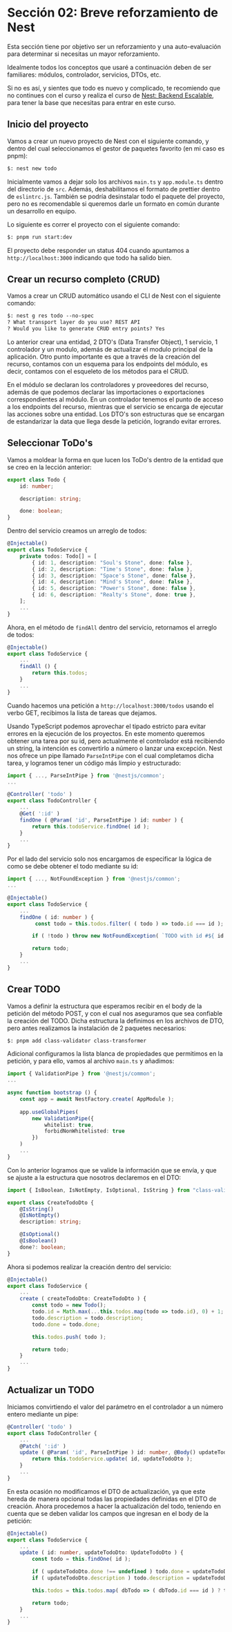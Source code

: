 # Sección 02: Breve reforzamiento de Nest

Esta sección tiene por objetivo ser un reforzamiento y una auto-evaluación para determinar si necesitas un mayor reforzamiento.

Idealmente todos los conceptos que usaré a continuación deben de ser familiares: módulos, controlador, servicios, DTOs, etc.

Si no es así, y sientes que todo es nuevo y complicado, te recomiendo que no continues con el curso y realiza el curso de [Nest: Backend Escalable](https://github.com/carlos-paezf/Curso_Nest_Backend_Escalable), para tener la base que necesitas para entrar en este curso.

## Inicio del proyecto

Vamos a crear un nuevo proyecto de Nest con el siguiente comando, y dentro del cual seleccionamos el gestor de paquetes favorito (en mi caso es pnpm):

```txt
$: nest new todo
```

Inicialmente vamos a dejar solo los archivos `main.ts` y `app.module.ts` dentro del directorio de `src`. Además, deshabilitamos el formato de prettier dentro de `eslintrc.js`. También se podría desinstalar todo el paquete del proyecto, pero no es recomendable si queremos darle un formato en común durante un desarrollo en equipo.

Lo siguiente es correr el proyecto con el siguiente comando:

```txt
$: pnpm run start:dev
```

El proyecto debe responder un status 404 cuando apuntamos a `http://localhost:3000` indicando que todo ha salido bien.

## Crear un recurso completo (CRUD)

Vamos a crear un CRUD automático usando el CLI de Nest con el siguiente comando:

```txt
$: nest g res todo --no-spec
? What transport layer do you use? REST API
? Would you like to generate CRUD entry points? Yes
```

Lo anterior crear una entidad, 2 DTO's (Data Transfer Object), 1 servicio, 1 controlador y un modulo, además de actualizar el modulo principal de la aplicación. Otro punto importante es que a través de la creación del recurso, contamos con un esquema para los endpoints del módulo, es decir, contamos con el esqueleto de los métodos para el CRUD.

En el módulo se declaran los controladores y proveedores del recurso, además de que podemos declarar las importaciones o exportaciones correspondientes al módulo. En un controlador tenemos el punto de acceso a los endpoints del recurso, mientras que el servicio se encarga de ejecutar las acciones sobre una entidad. Los DTO's son estructuras que se encargan de estandarizar la data que llega desde la petición, logrando evitar errores.

## Seleccionar ToDo's

Vamos a moldear la forma en que lucen los ToDo's dentro de la entidad que se creo en la lección anterior:

```ts
export class Todo {
    id: number;

    description: string;

    done: boolean;
}
```

Dentro del servicio creamos un arreglo de todos:

```ts
@Injectable()
export class TodoService {
    private todos: Todo[] = [
        { id: 1, description: "Soul's Stone", done: false },
        { id: 2, description: "Time's Stone", done: false },
        { id: 3, description: "Space's Stone", done: false },
        { id: 4, description: "Mind's Stone", done: false },
        { id: 5, description: "Power's Stone", done: false },
        { id: 6, description: "Realty's Stone", done: true },
    ];
    ...
}
```

Ahora, en el método de `findAll` dentro del servicio, retornamos el arreglo de todos:

```ts
@Injectable()
export class TodoService {
    ...
    findAll () {
        return this.todos;
    }
    ...
}
```

Cuando hacemos una petición a `http://localhost:3000/todos` usando el verbo GET, recibimos la lista de tareas que dejamos.

Usando TypeScript podemos aprovechar el tipado estricto para evitar errores en la ejecución de los proyectos. En este momento queremos obtener una tarea por su id, pero actualmente el controlador está recibiendo un string, la intención es convertirlo a número o lanzar una excepción. Nest nos ofrece un pipe llamado `ParseIntPipe` con el cual completamos dicha tarea, y logramos tener un código más limpio y estructurado:

```ts
import { ..., ParseIntPipe } from '@nestjs/common';
...

@Controller( 'todo' )
export class TodoController {
    ...
    @Get( ':id' )
    findOne ( @Param( 'id', ParseIntPipe ) id: number ) {
        return this.todoService.findOne( id );
    }
    ...
}
```

Por el lado del servicio solo nos encargamos de especificar la lógica de como se debe obtener el todo mediante su id:

```ts
import { ..., NotFoundException } from '@nestjs/common';
...

@Injectable()
export class TodoService {
    ...
    findOne ( id: number ) {
         const todo = this.todos.filter( ( todo ) => todo.id === id );

        if ( !todo ) throw new NotFoundException( `TODO with id #${ id } not found` );

        return todo;
    }
    ...
}
```

## Crear TODO

Vamos a definir la estructura que esperamos recibir en el body de la petición del método POST, y con el cual nos aseguramos que sea confiable la creación del TODO. Dicha estructura la definimos en los archivos de DTO, pero antes realizamos la instalación de 2 paquetes necesarios:

```txt
$: pnpm add class-validator class-transformer
```

Adicional configuramos la lista blanca de propiedades que permitimos en la petición, y para ello, vamos al archivo `main.ts` y añadimos:

```ts
import { ValidationPipe } from '@nestjs/common';
...

async function bootstrap () {
    const app = await NestFactory.create( AppModule );
    
    app.useGlobalPipes(
        new ValidationPipe({
            whitelist: true,
            forbidNonWhitelisted: true
        })
    )
    ...
}
```

Con lo anterior logramos que se valide la información que se envía, y que se ajuste a la estructura que nosotros declaremos en el DTO:

```ts
import { IsBoolean, IsNotEmpty, IsOptional, IsString } from "class-validator";

export class CreateTodoDto {
    @IsString()
    @IsNotEmpty()
    description: string;

    @IsOptional()
    @IsBoolean()
    done?: boolean;
}
```

Ahora si podemos realizar la creación dentro del servicio:

```ts
@Injectable()
export class TodoService {
    ...
    create ( createTodoDto: CreateTodoDto ) {
        const todo = new Todo();
        todo.id = Math.max(...this.todos.map(todo => todo.id), 0) + 1;
        todo.description = todo.description;
        todo.done = todo.done;

        this.todos.push( todo );

        return todo;
    }
    ...
}
```

## Actualizar un TODO

Iniciamos convirtiendo el valor del parámetro en el controlador a un número entero mediante un pipe:

```ts
@Controller( 'todo' )
export class TodoController {
    ...
    @Patch( ':id' )
    update ( @Param( 'id', ParseIntPipe ) id: number, @Body() updateTodoDto: UpdateTodoDto ) {
        return this.todoService.update( id, updateTodoDto );
    }
    ...
}
```

En esta ocasión no modificamos el DTO de actualización, ya que este hereda de manera opcional todas las propiedades definidas en el DTO de creación. Ahora procedemos a hacer la actualización del todo, teniendo en cuenta que se deben validar los campos que ingresan en el body de la petición:

```ts
@Injectable()
export class TodoService {
    ...
    update ( id: number, updateTodoDto: UpdateTodoDto ) {
        const todo = this.findOne( id );

        if ( updateTodoDto.done !== undefined ) todo.done = updateTodoDto.done;
        if ( updateTodoDto.description ) todo.description = updateTodoDto.description;

        this.todos = this.todos.map( dbTodo => ( dbTodo.id === id ) ? todo : dbTodo );

        return todo;
    }
    ...
}
```
